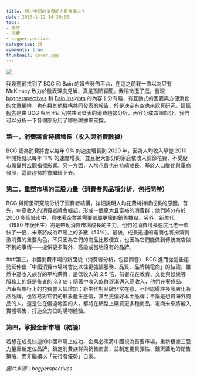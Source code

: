 ```yaml
---
title: 想／中國的消費能力有多龐大？
date: 2016-1-12 14:30:00
tags: 
- 兩岸
- 消費
- bcgperspectives
categories: 想
comments: true
thumbnail: cover.jpg
---
```

![](cover.jpg)

我幾週前找到了 BCG 和 Bain 的報告發佈平台，在這之前我一直以為只有 McKinsey 致力於發表深度見解，真是孤陋寡聞。我稍微逛了逛，發現 [bcgperspectives](https://www.bcgperspectives.com/) 和 [Bain Insights](//www.bain.com/publications/) 的內容十分有趣，有互動式的圖表與方便消化的文章編排，也有與其他機構共同發表的報告，於是決定有空也來認真研究。[這篇報告](https://www.bcgperspectives.com/content/articles/globalization-growth-new-china-playbook-young-affluent-e-savvy-consumers/)是由 BCG 與阿里研究院共同發表的消費趨勢分析，內容分成四個部分，我們可以分析一下各個部分用了哪些證據來支撐。<!--more-->

### 第一，消費將會持續增長（收入與消費數據）
BCG 認為消費將會以每年 9% 的速度增長到 2020 年，因為人均收入早從 2010 年開始就以每年 11% 的速度增長，並且絕大部分的家庭依收入調節花費，不受股市震盪與宏觀指標影響。另一方面，人均花費也在持續成長，基於人口變化與電商發展，這股趨勢將會繼續下去。

### 第二，重塑市場的三股力量（消費者與品項分析，包括問卷）
BCG 與阿里研究院分析了消費者結構，詳細說明人均花費將持續成長的原因。首先，中高收入的消費者將會崛起，形成一個龐大且富裕的消費群；他們將分布於 2000 多個城市中，意味著企業將需要部屬更廣的銷售據點。另外，新生代（1980 年後出生）將是帶動消費市場成長的主力，他們的消費增長速度比老一輩快了一倍，未來將成為市場上的多數（53%）。最後，成長迅速的電商也將扮演刺激消費的重要角色，不只因為它們的商品比較便宜，也因為它們能做到傳統商店做不到的事情——提供更多海外、高級或當地沒有的品牌。

###第三，中國消費市場的新面貌（消費者分析，包括問卷）
BCG 進而從這些趨勢延伸出「中國消費市場將會比以往更強調服務、品質、品牌與電商」的結論。雖然中高收入族群的平均薪資，是低收入的 2.5 倍，前者花在教育、文化與娛樂等服務上的錢是後者的 3.3 倍；隨著中收入族群逐漸邁入高收入，他們在奢侈品、汽車與旅行上的花費會大幅增加；新生代對品牌非常在意，不但認得許多護膚化妝品品牌，也容易對它們的形象產生感情，甚至更偏好本土品牌；不論是想買海外商品的人，還是住在偏遠地區的人，都將在網路上購買更多種商品，電商未來將融入實體零售，打造全方位的購物體驗。

### 第四，掌握全新市場（結論）
若想在成長快速的中國市場上成功，企業必須將中國視為首要市場，重新根據三股力量重新定位品牌，鎖定消費族群與銷售商品，並制定更具彈性、鋪天蓋地的銷售策略，而非繼續以「先行者優勢」自豪。

*圖片來源：bcgperspectives*
